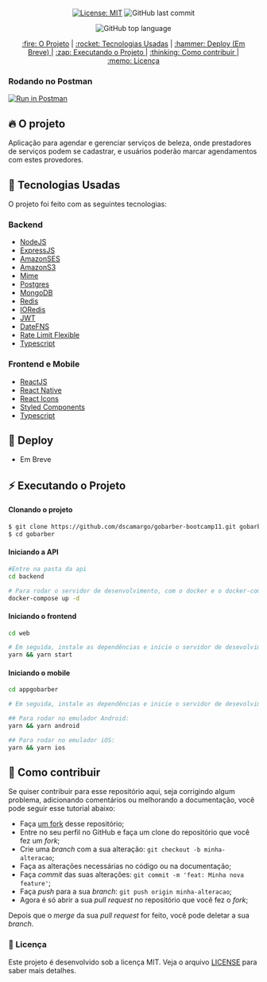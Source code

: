 <div align="center" style="margin: 20px;">

[![License: MIT](https://img.shields.io/badge/License-MIT-yellow.svg)](LICENSE.md)
![GitHub last commit](https://img.shields.io/github/last-commit/dscamargo/gobarber-bootcamp11?color=blue&style=flat-square)
<!-- [![Codacy Badge](https://app.codacy.com/project/badge/Grade/30e0ef7a3c2146498723e53c9fcaeda7)](https://www.codacy.com/manual/jvictorfarias/GoBarber_2?utm_source=github.com&amp;utm_medium=referral&amp;utm_content=jvictorfarias/GoBarber&amp;utm_campaign=Badge_Grade) -->
![GitHub top language](https://img.shields.io/github/languages/top/dscamargo/gobarber-bootcamp11?style=flat-square)


<p align="center" >
  <a href="#fire-o-projeto"> :fire: O Projeto</a> |
  <a href="#rocket-tecnologias-usadas"> :rocket: Tecnologias Usadas</a> |
  <a href="#hammer-deploy"> :hammer: Deploy (Em Breve) </a> |
  <a href="#zap-executando-o-projeto"> :zap: Executando o Projeto </a> |
  <a href="#thinking-como-contribuir"> :thinking: Como contribuir </a> |
  <a href="#memo-licença"> :memo: Licença </a> 
</p>

</div>

### Rodando no Postman
[![Run in Postman](https://s3.amazonaws.com/postman-static/run-button.png)](https://app.getpostman.com/run-collection/e7a628aca2ae18361226)

## :fire: O projeto

Aplicação para agendar e gerenciar serviços de beleza, onde prestadores de serviços podem se cadastrar,
e usuários poderão marcar agendamentos com estes provedores.

## :rocket: Tecnologias Usadas

O projeto foi feito com as seguintes tecnologias:


### Backend
- [NodeJS](https://nodejs.org/en/)
- [ExpressJS](https://expressjs.com/pt-br/)
- [AmazonSES](https://aws.amazon.com/pt/ses/)
- [AmazonS3](https://aws.amazon.com/pt/s3/)
- [Mime](https://www.npmjs.com/package/mime)
- [Postgres](https://www.postgresql.org/)
- [MongoDB](https://www.mongodb.com/)
- [Redis](https://redis.io/)
- [IORedis](https://github.com/luin/ioredis)
- [JWT](https://jwt.io/)
- [DateFNS](https://date-fns.org/)
- [Rate Limit Flexible](https://github.com/animir/node-rate-limiter-flexible)
- [Typescript](https://www.typescriptlang.org/)

### Frontend e Mobile
- [ReactJS](https://pt-br.reactjs.org/)
- [React Native](https://reactnative.dev/)
- [React Icons](https://react-icons.github.io/react-icons/)
- [Styled Components](https://styled-components.com/)
- [Typescript](https://www.typescriptlang.org/)

## :hammer: Deploy
- Em Breve

## :zap: Executando o Projeto
#### Clonando o projeto
```sh
$ git clone https://github.com/dscamargo/gobarber-bootcamp11.git gobarber
$ cd gobarber
```
#### Iniciando a API
```sh
#Entre na pasta da api
cd backend

# Para rodar o servidor de desenvolvimento, com o docker e o docker-compose instalado na sua máquina, rode o comando:
docker-compose up -d
```

#### Iniciando o frontend
```sh
cd web

# Em seguida, instale as dependências e inicie o servidor de desevolvimento com o comando:
yarn && yarn start
```

#### Iniciando o mobile
```sh
cd appgobarber

# Em seguida, instale as dependências e inicie o servidor de desevolvimento de acordo com o seu emulador:

## Para rodar no emulador Android:
yarn && yarn android

## Para rodar no emulador iOS:
yarn && yarn ios
```

## :thinking: Como contribuir

Se quiser contribuir para esse repositório aqui, seja corrigindo algum problema, adicionando comentários ou melhorando a documentação, você pode seguir esse tutorial abaixo:

- Faça [um fork](https://help.github.com/pt/github/getting-started-with-github/fork-a-repo) desse repositório;
- Entre no seu perfil no GitHub e faça um clone do repositório que você fez um *fork*;
- Crie uma *branch* com a sua alteração: `git checkout -b minha-alteracao`;
- Faça as alterações necessárias no código ou na documentação;
- Faça *commit* das suas alterações: `git commit -m 'feat: Minha nova feature'`;
- Faça *push* para a sua *branch*: `git push origin minha-alteracao`;
- Agora é só abrir a sua *pull request* no repositório que você fez o *fork*;

Depois que o *merge* da sua *pull request* for feito, você pode deletar a sua *branch*.

### :memo: Licença

Este projeto é desenvolvido sob a licença MIT. Veja o arquivo [LICENSE](LICENSE.md) para saber mais detalhes.